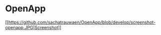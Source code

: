 # OpenApp

[[https://github.com/sachatrauwaen/OpenApp/blob/develop/screenshot-openapp.JPG|Screenshot]]
